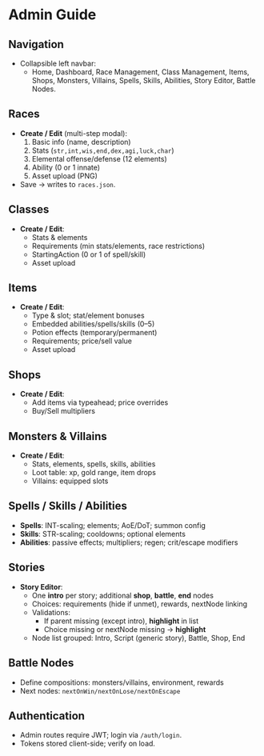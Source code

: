 # Admin Guide

## Navigation
- Collapsible left navbar:
  - Home, Dashboard, Race Management, Class Management, Items, Shops, Monsters, Villains, Spells, Skills, Abilities, Story Editor, Battle Nodes.

## Races
- **Create / Edit** (multi-step modal):
  1. Basic info (name, description)
  2. Stats (`str,int,wis,end,dex,agi,luck,char`)
  3. Elemental offense/defense (12 elements)
  4. Ability (0 or 1 innate)
  5. Asset upload (PNG)
- Save → writes to `races.json`.

## Classes
- **Create / Edit**:
  - Stats & elements
  - Requirements (min stats/elements, race restrictions)
  - StartingAction (0 or 1 of spell/skill)
  - Asset upload

## Items
- **Create / Edit**:
  - Type & slot; stat/element bonuses
  - Embedded abilities/spells/skills (0–5)
  - Potion effects (temporary/permanent)
  - Requirements; price/sell value
  - Asset upload

## Shops
- **Create / Edit**:
  - Add items via typeahead; price overrides
  - Buy/Sell multipliers

## Monsters & Villains
- **Create / Edit**:
  - Stats, elements, spells, skills, abilities
  - Loot table: xp, gold range, item drops
  - Villains: equipped slots

## Spells / Skills / Abilities
- **Spells**: INT-scaling; elements; AoE/DoT; summon config
- **Skills**: STR-scaling; cooldowns; optional elements
- **Abilities**: passive effects; multipliers; regen; crit/escape modifiers

## Stories
- **Story Editor**:
  - One **intro** per story; additional **shop**, **battle**, **end** nodes
  - Choices: requirements (hide if unmet), rewards, nextNode linking
  - Validations:
    - If parent missing (except intro), **highlight** in list
    - Choice missing or nextNode missing → **highlight**
  - Node list grouped: Intro, Script (generic story), Battle, Shop, End

## Battle Nodes
- Define compositions: monsters/villains, environment, rewards
- Next nodes: `nextOnWin/nextOnLose/nextOnEscape`

## Authentication
- Admin routes require JWT; login via `/auth/login`.
- Tokens stored client-side; verify on load.
